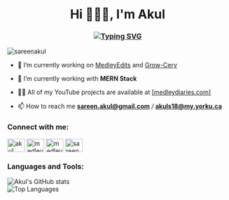 <h1 align="center">Hi 🙋🏻‍♂️, I'm Akul</h1>

<h3 align="center">
 <a href="https://git.io/typing-svg"><img src="https://readme-typing-svg.demolab.com?font=Fira+Code&pause=1000&color=41A7F7&random=false&width=435&lines=A+Web+Developer;A+UI%2FUX+Designer;A+Content+Creator" alt="Typing SVG" /></a>
</h3>

<p align="left"> <img src="https://komarev.com/ghpvc/?username=sareenakul&label=Profile%20views&color=0e75b6&style=flat" alt="sareenakul" /> </p>

- 🔭 I’m currently working on <a href="https://github.com/sareenakul/MedleyEdits">MedleyEdits</a> and <a href="https://github.com/sareenakul/grow-cery">Grow-Cery</a>

- 🌱 I’m currently working with **MERN Stack**

- 👨‍💻 All of my YouTube projects are available at <a href="https://main.d1jm76fngccuyv.amplifyapp.com/">[medleydiaries.com]</a>

- 📫 How to reach me **sareen.akul@gmail.com** */* **akuls18@my.yorku.ca**

<h3 align="left">Connect with me:</h3>
<p align="left">
<a href="https://ca.linkedin.com/in/akul-sareen-7a7501223" target="blank"><img align="center" src="https://raw.githubusercontent.com/rahuldkjain/github-profile-readme-generator/master/src/images/icons/Social/linked-in-alt.svg" alt="akul sareen" height="30" width="40" /></a>
<a href="https://instagram.com/medleydiaries" target="blank"><img align="center" src="https://raw.githubusercontent.com/rahuldkjain/github-profile-readme-generator/master/src/images/icons/Social/instagram.svg" alt="medleydiaries" height="30" width="40" /></a>
<a href="https://www.youtube.com/c/medley diaries" target="blank"><img align="center" src="https://raw.githubusercontent.com/rahuldkjain/github-profile-readme-generator/master/src/images/icons/Social/youtube.svg" alt="medley diaries" height="30" width="40" /></a>
<a href="https://www.leetcode.com/sareenakul" target="blank"><img align="center" src="https://raw.githubusercontent.com/rahuldkjain/github-profile-readme-generator/master/src/images/icons/Social/leet-code.svg" alt="sareenakul" height="30" width="40" /></a>
</p>

<h3 align="left">Languages and Tools:</h3>

<div style="flex: 1;">
    <img src="https://github-readme-stats.vercel.app/api?username=sareenakul&show_icons=true&theme=radical" alt="Akul's GitHub stats" />
    <br />
    <img src="https://github-readme-stats.vercel.app/api/top-langs/?username=sareenakul&layout=compact&theme=radical" alt="Top Languages" />
  </div>
</div>
